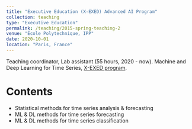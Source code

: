 ```yaml
---
title: "Executive Education (X-EXED) Advanced AI Program"
collection: teaching
type: "Executive Education"
permalink: /teaching/2015-spring-teaching-2
venue: "École Polytechnique, IPP"
date: 2020-10-01
location: "Paris, France"
---
```

Teaching coordinator, Lab assistant (55 hours, 2020 - now).
Machine and Deep Learning for Time Series, [X-EXED program](https://exed.polytechnique.edu/formations/data/data-sciences-intelligence-artificielle).

Contents
======
* Statistical methods for time series analysis & forecasting
* ML & DL methods for time series forecasting
* ML & DL methods for time series classification
